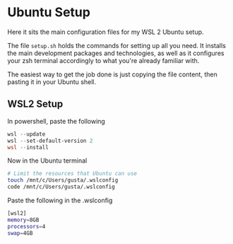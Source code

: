 # Ubuntu Setup

Here it sits the main configuration files for my WSL 2 Ubuntu setup.

The file ``setup.sh`` holds the commands for setting up all you need. It installs the main development packages and technologies, as well as it configures your zsh terminal accordingly to what you're already familiar with.

The easiest way to get the job done is just copying the file content, then pasting it in your Ubuntu shell.

## WSL2 Setup

In powershell, paste the following

```powershell
wsl --update
wsl --set-default-version 2
wsl --install
```

Now in the Ubuntu terminal
```bash
# Limit the resources that Ubuntu can use
touch /mnt/c/Users/gusta/.wslconfig
code /mnt/c/Users/gusta/.wslconfig
```

Paste the following in the .wslconfig
```bash
[wsl2]
memory=8GB
processors=4
swap=4GB
```